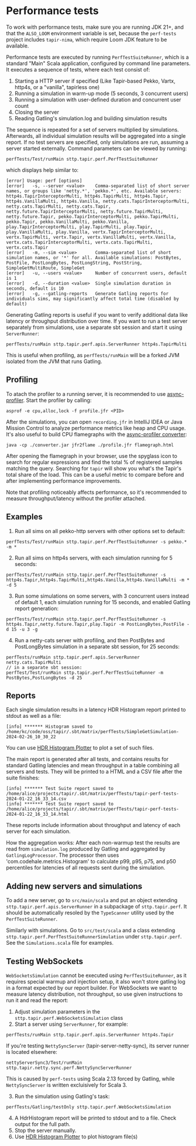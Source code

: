 # Performance tests

To work with performance tests, make sure you are running JDK 21+, and that the `ALSO_LOOM` environment variable is set, because the `perf-tests` project includes `tapir-nima`, which require Loom JDK feature to be available.

Performance tests are executed by running `PerfTestSuiteRunner`, which is a standard "Main" Scala application, configured by command line parameters. It executes a sequence of tests, where
each test consist of:

1. Starting a HTTP server if specified (Like Tapir-based Pekko, Vartx, http4s, or a "vanilla", tapirless one)
2. Running a simulation in warm-up mode (5 seconds, 3 concurrent users)
3. Running a simulation with user-defined duration and concurrent user count
4. Closing the server
5. Reading Gatling's simulation.log and building simulation results

The sequence is repeated for a set of servers multiplied by simulations. Afterwards, all individual simulation results will be aggregated into a single report. 
If no test servers are specified, only simulations are run, assuming a server started externally.
Command parameters can be viewed by running:

```
perfTests/Test/runMain sttp.tapir.perf.PerfTestSuiteRunner
```

which displays help similar to:

```
[error] Usage: perf [options]
[error]   -s, --server <value>    Comma-separated list of short server names, or groups like 'netty.*', 'pekko.*', etc. Available servers: http4s.TapirInterceptorMulti, http4s.TapirMulti, http4s.Tapir, http4s.VanillaMulti, http4s.Vanilla, netty.cats.TapirInterceptorMulti, netty.cats.TapirMulti, netty.cats.Tapir, netty.future.TapirInterceptorMulti, netty.future.TapirMulti, netty.future.Tapir, pekko.TapirInterceptorMulti, pekko.TapirMulti, pekko.Tapir, pekko.VanillaMulti, pekko.Vanilla, play.TapirInterceptorMulti, play.TapirMulti, play.Tapir, play.VanillaMulti, play.Vanilla, vertx.TapirInterceptorMulti, vertx.TapirMulti, vertx.Tapir, vertx.VanillaMulti, vertx.Vanilla, vertx.cats.TapirInterceptorMulti, vertx.cats.TapirMulti, vertx.cats.Tapir
[error]   -m, --sim <value>       Comma-separated list of short simulation names, or '*' for all. Available simulations: PostBytes, PostFile, PostLongBytes, PostLongString, PostString, SimpleGetMultiRoute, SimpleGet
[error]   -u, --users <value>     Number of concurrent users, default is 1
[error]   -d, --duration <value>  Single simulation duration in seconds, default is 10
[error]   -g, --gatling-reports   Generate Gatling reports for individuals sims, may significantly affect total time (disabled by default)
```
Generating Gatling reports is useful if you want to verify additional data like latency or throughput distribution over time.
If you want to run a test server separately from simulations, use a separate sbt session and start it using `ServerRunner`:

```
perfTests/runMain sttp.tapir.perf.apis.ServerRunner http4s.TapirMulti
```

This is useful when profiling, as `perfTests/runMain` will be a forked JVM isolated from the JVM that runs Gatling.

## Profiling 

To atach the profiler to a running server, it is recommended to use [async-profiler](https://github.com/async-profiler/async-profiler).
Start the profiler by calling:
```
asprof -e cpu,alloc,lock -f profile.jfr <PID>
```

After the simulations, you can open `recording.jfr` in IntelliJ IDEA or Java Mission Control to analyze performance metrics like heap and CPU usage.
It's also useful to build CPU flamegraphs with the [async-profiler converter](https://github.com/async-profiler/async-profiler?tab=readme-ov-file#download):
```
java -cp ./converter.jar jfr2flame ./profile.jfr flamegraph.html
```

After opening the flamegraph in your browser, use the spyglass icon to search for regular expressions and find the total % of registered samples matching the query. Searching for `tapir` will show you what's the Tapir's total share of the load. This can be a useful metric to compare before and after implementing performance improvements.

Note that profiling noticeably affects performance, so it's recommended to measure throughput/latency without the profiler attached.

## Examples

1. Run all sims on all pekko-http servers with other options set to default:
```
perfTests/Test/runMain sttp.tapir.perf.PerfTestSuiteRunner -s pekko.* -m *
```

2. Run all sims on http4s servers, with each simulation running for 5 seconds:
```
perfTests/Test/runMain sttp.tapir.perf.PerfTestSuiteRunner -s http4s.Tapir,http4s.TapirMulti,http4s.Vanilla,http4s.VanillaMulti -m * -d 5
```

3. Run some simulations on some servers, with 3 concurrent users instead of default 1, each simulation running for 15 seconds, 
and enabled Gatling report generation:
```
perfTests/Test/runMain sttp.tapir.perf.PerfTestSuiteRunner -s http4s.Tapir,netty.future.Tapir,play.Tapir -m PostLongBytes,PostFile -d 15 -u 3 -g
```

4. Run a netty-cats server with profiling, and then PostBytes and PostLongBytes simulation in a separate sbt session, for 25 seconds:
```
perfTests/runMain sttp.tapir.perf.apis.ServerRunner netty.cats.TapirMulti
// in a separate sbt session:
perfTest/Test/runMain sttp.tapir.perf.PerfTestSuiteRunner -m PostBytes,PostLongBytes -d 25
```

## Reports

Each single simulation results in a latency HDR Histogram report printed to stdout as well as a file:

```
[info] ******* Histogram saved to /home/kc/code/oss/tapir/.sbt/matrix/perfTests/SimpleGetSimulation-2024-02-26_10_30_22
```

You can use [HDR Histogram Plotter](https://hdrhistogram.github.io/HdrHistogram/plotFiles.html) to plot a set of such files.

The main report is generated after all tests, and contains results for standard Gatling latencies and mean throughput in a table combining
all servers and tests. They will be printed to a HTML and a CSV file after the suite finishes:
```
[info] ******* Test Suite report saved to /home/alice/projects/tapir/.sbt/matrix/perfTests/tapir-perf-tests-2024-01-22_16_33_14.csv
[info] ******* Test Suite report saved to /home/alice/projects/tapir/.sbt/matrix/perfTests/tapir-perf-tests-2024-01-22_16_33_14.html
```

These reports include information about throughput and latency of each server for each simulation.

How the aggregation works: After each non-warmup test the results are read from `simulation.log` produced by Gatling and aggregated by `GatlingLogProcessor`. 
The processor then uses 'com.codehale.metrics.Histogram' to calculate 
p99, p95, p75, and p50 percentiles for latencies of all requests sent during the simulation.

## Adding new servers and simulations

To add a new server, go to `src/main/scala` and put an object extending `sttp.tapir.perf.apis.ServerRunner` in a subpackage of `sttp.tapir.perf`. 
It should be automatically resoled by the `TypeScanner` utility used by the `PerfTestSuiteRunner`.

Similarly with simulations. Go to `src/test/scala` and a class extending `sttp.tapir.perf.PerfTestSuiteRunnerSimulation` under `sttp.tapir.perf`. See the `Simulations.scala` 
file for examples.

## Testing WebSockets

`WebSocketsSimulation` cannot be executed using `PerfTestSuiteRunner`, as it requires special warmup and injection setup, it also won't store gatling log in a format expected by our report builder.
For WebSockets we want to measure latency distribution, not throughput, so use given instructions to run it and read the report:

1. Adjust simulation parameters in the `sttp.tapir.perf.WebSocketsSimulation` class
2. Start a server using `ServerRunner`, for example:
```
perfTests/runMain sttp.tapir.perf.apis.ServerRunner http4s.Tapir
```
If you're testing `NettySyncServer` (tapir-server-netty-sync), its server runner is located elsewhere:
```
nettyServerSync3/Test/runMain sttp.tapir.netty.sync.perf.NettySyncServerRunner
```
This is caused by `perf-tests` using Scala 2.13 forced by Gatling, while `NettySyncServer` is written excluisively for Scala 3.

3. Run the simulation using Gatling's task:
```
perfTests/Gatling/testOnly sttp.tapir.perf.WebSocketsSimulation 
```
4. A HdrHistogram report will be printed to stdout and to a file. Check output for the full path.
5. Stop the server manually.
6. Use [HDR Histogram Plotter](https://hdrhistogram.github.io/HdrHistogram/plotFiles.html) to plot histogram file(s)
